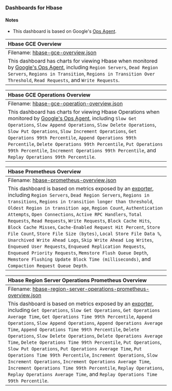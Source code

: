 ### Dashboards for Hbase

#### Notes

- This dashboard is based on Google's [Ops Agent](https://cloud.google.com/stackdriver/docs/solutions/agents/ops-agent).


|Hbase GCE Overview|
|:------------------|
|Filename: [hbase-gce-overview.json](hbase-gce-overview.json)|
|This dashboard has charts for viewing Hbase when monitored by [Google's Ops Agent](https://cloud.google.com/stackdriver/docs/solutions/agents/ops-agent/third-party/hbase#monitored-metrics), including `Region Servers`, `Dead Region Servers`, `Regions in Transition`, `Regions in Transition Over Threshold`, `Read Requests`, and `Write Requests`. |

|Hbase GCE Operations Overview|
|:------------------|
|Filename: [hbase-gce-operation-overview.json](hbase-gce-operation-overview.json)|
|This dashboard has charts for viewing Hbase Operations when monitored by [Google's Ops Agent](https://cloud.google.com/stackdriver/docs/solutions/agents/ops-agent/third-party/hbase#monitored-metrics), including `Slow Get Operations`, `Slow Append Operations`, `Slow Delete Operations`, `Slow Put Operations`, `Slow Increment Operations`, `Get Operations 99th Percentile`, `Append Operations 99th Percentile`, `Delete Operations 99th Percentile`, `Put Operations 99th Percentile`, `Increment Operations 99th Percentile`, and `Replay Operations 99th Percentile`. |

|Hbase Prometheus Overview|
|:------------------|
|Filename: [hbase-prometheus-overview.json](hbase-prometheus-overview.json)|
|This dashboard is based on metrics exposed by an [exporter](https://github.com/prometheus/jmx_exporter), including `Region Servers`, `Dead Region Servers`, `Regions in transitions`, `Regions in transition longer than threshold`, `Oldest Region in transition age`, `Region Count`, `Authentication Attempts`, `Open Connections`, `Active RPC Handlers`, `Total Requests`, `Read Requests`, `Write Requests`, `Block Cache Hits`, `Block Cache Misses`, `Cache-Enabled Request Hit Percent`, `Store File Count`, `Store File Size (bytes)`, `Local Store File Data %`, `Unarchived Write Ahead Logs`, `Skip Write Ahead Log Writes`, `Enqueued User Requests`, `Enqueued Replication Requests`, `Enqueued Priority Requests`, `Memstore Flush Queue Depth`, `Memstore Flushing Update Block Time (milliseconds)`, and `Compaction Request Queue Depth`. |

|Hbase Region Server Operations Prometheus Overview|
|:------------------|
|Filename: [hbase-region-server-operations-prometheus-overview.json](hbase-region-server-operations-prometheus-overview.json)|
|This dashboard is based on metrics exposed by an [exporter](https://github.com/prometheus/jmx_exporter), including `Get Operations`, `Slow Get Operations`, `Get Operations Average Time`, `Get Operations Time 99th Percentile`, `Append Operations`, `Slow Append Operations`, `Append Operations Average Time`, `Append Operations Time 99th Percentile`, `Delete Operations`, `Slow Delete Operations`, `Delete Operations Average Time`, `Delete Operations Time 99th Percentile`, `Put Operations`, `Slow Put Operations`, `Put Operations Average Time`, `Put Operations Time 99th Percentile`, `Increment Operations`, `Slow Increment Operations`, `Increment Operations Average Time`, `Increment Operations Time 99th Percentile`, `Replay Operations`, `Replay Operations Average Time`, and `Replay Operations Time 99th Percentile`. |
